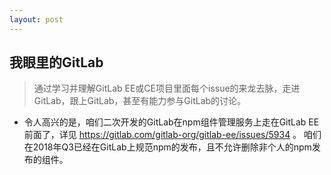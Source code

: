 ```yaml
---
layout: post
---
```


## 我眼里的GitLab

> 通过学习并理解GitLab EE或CE项目里面每个issue的来龙去脉，走进GitLab，跟上GitLab，甚至有能力参与GitLab的讨论。

* 令人高兴的是，咱们二次开发的GitLab在npm组件管理服务上走在GitLab EE前面了，详见 https://gitlab.com/gitlab-org/gitlab-ee/issues/5934 。
  咱们在2018年Q3已经在GitLab上规范npm的发布，且不允许删除非个人的npm发布的组件。

